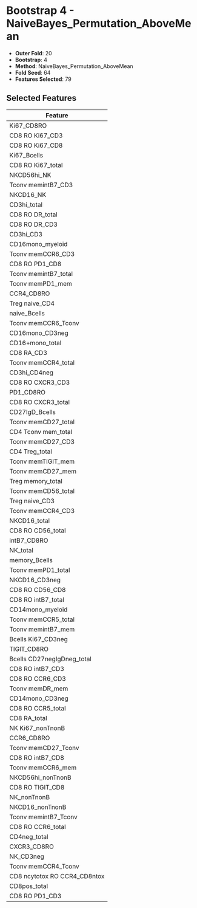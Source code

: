 # Bootstrap 4 - NaiveBayes_Permutation_AboveMean

- **Outer Fold**: 20
- **Bootstrap**: 4
- **Method**: NaiveBayes_Permutation_AboveMean
- **Fold Seed**: 64
- **Features Selected**: 79

## Selected Features

| Feature |
|---------|
| Ki67_CD8RO |
| CD8  RO Ki67_CD3 |
| CD8 RO Ki67_CD8 |
| Ki67_Bcells |
| CD8 RO Ki67_total |
| NKCD56hi_NK |
| Tconv memintB7_CD3 |
| NKCD16_NK |
| CD3hi_total |
| CD8 RO DR_total |
| CD8 RO DR_CD3 |
| CD3hi_CD3 |
| CD16mono_myeloid |
| Tconv memCCR6_CD3 |
| CD8 RO PD1_CD8 |
| Tconv memintB7_total |
| Tconv memPD1_mem |
| CCR4_CD8RO |
| Treg naive_CD4 |
| naive_Bcells |
| Tconv memCCR6_Tconv |
| CD16mono_CD3neg |
| CD16+mono_total |
| CD8 RA_CD3 |
| Tconv memCCR4_total |
| CD3hi_CD4neg |
| CD8 RO CXCR3_CD3 |
| PD1_CD8RO |
| CD8 RO CXCR3_total |
| CD27IgD_Bcells |
| Tconv memCD27_total |
| CD4 Tconv mem_total |
| Tconv memCD27_CD3 |
| CD4 Treg_total |
| Tconv memTIGIT_mem |
| Tconv memCD27_mem |
| Treg memory_total |
| Tconv memCD56_total |
| Treg naive_CD3 |
| Tconv memCCR4_CD3 |
| NKCD16_total |
| CD8 RO CD56_total |
| intB7_CD8RO |
| NK_total |
| memory_Bcells |
| Tconv memPD1_total |
| NKCD16_CD3neg |
| CD8 RO CD56_CD8 |
| CD8 RO intB7_total |
| CD14mono_myeloid |
| Tconv memCCR5_total |
| Tconv memintB7_mem |
| Bcells Ki67_CD3neg |
| TIGIT_CD8RO |
| Bcells CD27negIgDneg_total |
| CD8 RO intB7_CD3 |
| CD8 RO CCR6_CD3 |
| Tconv memDR_mem |
| CD14mono_CD3neg |
| CD8 RO CCR5_total |
| CD8 RA_total |
| NK Ki67_nonTnonB |
| CCR6_CD8RO |
| Tconv memCD27_Tconv |
| CD8 RO intB7_CD8 |
| Tconv memCCR6_mem |
| NKCD56hi_nonTnonB |
| CD8 RO TIGIT_CD8 |
| NK_nonTnonB |
| NKCD16_nonTnonB |
| Tconv memintB7_Tconv |
| CD8 RO CCR6_total |
| CD4neg_total |
| CXCR3_CD8RO |
| NK_CD3neg |
| Tconv memCCR4_Tconv |
| CD8 ncytotox RO CCR4_CD8ntox |
| CD8pos_total |
| CD8 RO PD1_CD3 |
